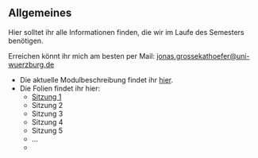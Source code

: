## Allgemeines

Hier solltet ihr alle Informationen finden, die wir im Laufe des Semesters benötigen.

Erreichen könnt ihr mich am besten per Mail: [jonas.grossekathoefer@uni-wuerzburg.de](mailto:jonas.grossekathoefer@uni-wuerzburg.de)

+ Die aktuelle Modulbeschreibung findet ihr [hier](https://www2.uni-wuerzburg.de/mhb/MB-de-06-PSY-EFM-152-m01.pdf).
+ Die Folien findet ihr hier:
  + [Sitzung 1](https://htmlpreview.github.io/?https://raw.githubusercontent.com/Grszkthfr/ss18_empra08/master/folien/sitzung01.html)
  + Sitzung 2
  + Sitzung 3
  + Sitzung 4
  + Sitzung 5
  + ...
  + 
